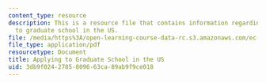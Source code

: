 ```yaml
---
content_type: resource
description: This is a resource file that contains information regarding applying
  to graduate school in the US.
file: /media/https%3A/open-learning-course-data-rc.s3.amazonaws.com/ec-s01-internet-technology-in-local-and-global-communities-spring-2005-summer-2005/3db9f0242785809663ca89ab9f9ce018_MITEC_S01S05_grad_school.pdf
file_type: application/pdf
resourcetype: Document
title: Applying to Graduate School in the US
uid: 3db9f024-2785-8096-63ca-89ab9f9ce018
---
```


